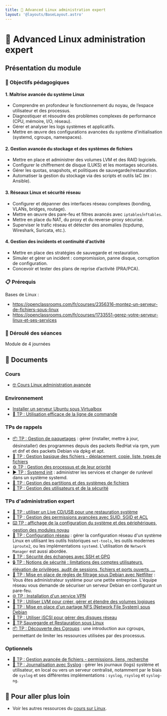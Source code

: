 ```yaml
---
title: 🐧 Advanced Linux administration expert
layout: '@layouts/BaseLayout.astro'
---
```


# 🐧 Advanced Linux administration expert

## Présentation du module

### 🎯 Objectifs pédagogiques

#### 1. **Maîtrise avancée du système Linux**

- Comprendre en profondeur le fonctionnement du noyau, de l’espace utilisateur et des processus.
- Diagnostiquer et résoudre des problèmes complexes de performance (CPU, mémoire, I/O, réseau).
- Gérer et analyser les logs systèmes et applicatifs.
- Mettre en œuvre des configurations avancées du système d'initialisation (systemd, cgroups, namespaces).

#### 2. **Gestion avancée du stockage et des systèmes de fichiers**

- Mettre en place et administrer des volumes LVM et des RAID logiciels.
- Configurer le chiffrement de disque (LUKS) et les montages sécurisés.
- Gérer les quotas, snapshots, et politiques de sauvegarde/restauration.
- Automatiser la gestion du stockage via des scripts et outils IaC (ex : Ansible).

#### 3. **Réseaux Linux et sécurité réseau**

- Configurer et dépanner des interfaces réseau complexes (bonding, VLANs, bridges, routage).
- Mettre en œuvre des pare-feu et filtres avancés avec `iptables`/`nftables`.
- Mettre en place du NAT, du proxy et du reverse-proxy sécurisé.
- Superviser le trafic réseau et détecter des anomalies (tcpdump, Wireshark, Suricata, etc.).

#### 4. **Gestion des incidents et continuité d’activité**

- Mettre en place des stratégies de sauvegarde et restauration.
- Simuler et gérer un incident : compromission, panne disque, corruption de configuration.
- Concevoir et tester des plans de reprise d’activité (PRA/PCA).

### 📋 Prérequis

Bases de Linux :

- <https://openclassrooms.com/fr/courses/2356316-montez-un-serveur-de-fichiers-sous-linux>
- <https://openclassrooms.com/fr/courses/1733551-gerez-votre-serveur-linux-et-ses-services>

### 📅 Déroulé des séances

Module de 4 journées

## 📑 Documents

### Cours

- [🤓 Cours Linux administration avancée](/estiam/linux/cours)

### Environnement

- [Installer un serveur Ubuntu sous Virtualbox](https://www.eugenetoons.fr/installer-un-serveur-ubuntu-sous-virtualbox/)
- [  TP : Utilisation efficace de la ligne de commande](/linux/tp-ligne-commande)

### TPs de rappels

- [📦 TP : Gestion de paquetages](/linux/tp-rpm-apt) : gérer (installer, mettre à jour, désinstaller) des programmes depuis des packets RedHat via rpm, yum et dnf et des packets Debian via dpkg et apt.
- [📂 TP : Gestion basique des fichiers - déplacement, copie, liste, types de fichiers](/linux/tp-fichiers)
- [⚙️ TP : Gestion des processus et de leur priorité](/linux/tp-process)
- [▶️ TP : Systemd init](/linux/tp-systemd) : administrer les services et changer de runlevel dans un système systemd.
- [💽 TP : Gestion des partitions et des systèmes de fichiers](/linux/tp-partitions)
- [👥 TP : Gestion des utilisateurs et de la sécurité](/linux/tp-utilisateurs)

### TPs d'administration expert

- [📀 TP : utiliser un Live CD/USB pour une restauration système](/linux/tp-rescue)
- [🔐 TP : Gestion des permissions avancées avec SUID, SGID et ACL](/linux/tp-droits-avance)
- [⌨️ TP : affichage de la configuration du système et des périphériques, gestion des modules noyau](/linux/tp-systeme)
- [📡 TP : Configuration réseau](/linux/tp-network) : gérer la configuration réseau d'un système Linux en utilisant les outils historiques `net-tools`, les outils modernes `iproute2`, ou les implémentations `systemd`. L'utilisation de `Network Manager` est aussi abordée.
- [🔐 TP : Sécurité des échanges avec SSH et GPG](/linux/tp-ssh-gpg)
- [🔒 TP : Notions de sécurité : limitations des comptes utilisateurs, élévation de privilèges, audit de sessions, fichiers et ports ouverts, …](/linux/tp-security)
- [🔐 TP : Mise en place de règles de filtrage sous Debian avec Netfilter](/linux/projet-netfilter) : Vous êtes administrateur système pour une petite entreprise. L'équipe réseau vous demande de sécuriser un serveur Debian en configurant un pare-feu.
- [🌐 TP : Installation d'un service VPN](/linux/tp-vpn)
- [💽 TP : Utiliser LVM pour créer, gérer et étendre des volumes logiques](/linux/tp-lvm)
- [💽 TP : Mise en place d'un partage NFS (Network File System) sous Debian](/linux/tp-nfs)
- [💽 TP : Utiliser iSCSI pour gérer des disques réseau](/linux/tp-iscsi)
- [💾 TP Sauvegarde et Restauration sous Linux](/linux/tp-backup)
- [📦 TP : Découverte des Cgroups](/linux/tp-cgroup) : une introduction aux cgroups, permettant de limiter les ressources utilisées par des processus.

### Optionnels

- [📁 TP : Gestion avancée de fichiers - permissions, liens, recherche](/linux/tp-fichiers-avance)
- [📜 TP : Journalisation avec Syslog](/linux/tp-syslog) : gérer les journaux (logs) système et utilisateur, en local ou vers un serveur centralisé, notamment par le biais de `syslog` et ses différentes implémentations : `syslog`, `rsyslog` et `syslog-ng`.

## 🚀 Pour aller plus loin

- Voir les autres ressources du [cours sur Linux](/linux).

